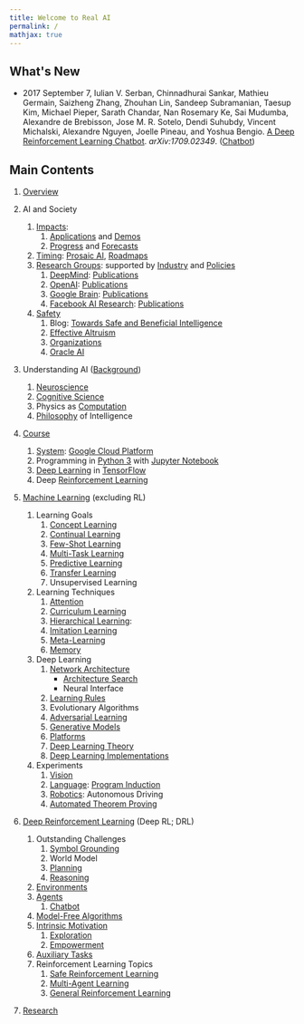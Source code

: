 ```yaml
---
title: Welcome to Real AI
permalink: /
mathjax: true
---
```


## What's New

* 2017 September 7, Iulian V. Serban, Chinnadhurai Sankar, Mathieu Germain, Saizheng Zhang, Zhouhan Lin, Sandeep Subramanian, Taesup Kim, Michael Pieper, Sarath Chandar, Nan Rosemary Ke, Sai Mudumba, Alexandre de Brebisson, Jose M. R. Sotelo, Dendi Suhubdy, Vincent Michalski, Alexandre Nguyen, Joelle Pineau, and Yoshua Bengio. [A Deep Reinforcement Learning Chatbot](https://arxiv.org/abs/1709.02349). *arXiv:1709.02349*. ([Chatbot](http://realai.org/chatbot/))

## Main Contents

1. [Overview](http://realai.org/overview/)
2. AI and Society
    1. [Impacts](http://realai.org/impacts/):
        1. [Applications](http://realai.org/applications/) and [Demos](http://realai.org/demos/)
        2. [Progress](http://realai.org/progress/) and [Forecasts](http://realai.org/forecasts/)
    2. [Timing](http://realai.org/timing/): [Prosaic AI](http://realai.org/prosaic/), [Roadmaps](http://realai.org/roadmaps/)
    3. [Research Groups](http://realai.org/research-groups/): supported by [Industry](http://realai.org/industry/) and [Policies](http://realai.org/policies/)
        1. [DeepMind](http://realai.org/research-groups/deepmind/): [Publications](http://realai.org/research-groups/publications/deepmind/)
        2. [OpenAI](http://realai.org/research-groups/openai/): [Publications](http://realai.org/research-groups/publications/openai/)
        3. [Google Brain](http://realai.org/research-groups/google-brain/): [Publications](http://realai.org/research-groups/publications/google-brain/)
        4. [Facebook AI Research](http://realai.org/research-groups/facebook-AI-research/): [Publications](http://realai.org/research-groups/publications/facebook-AI-research/)
    4. [Safety](http://realai.org/safety/)
        1. Blog: [Towards Safe and Beneficial Intelligence](http://realai.org/blog/towards-safe-and-beneficial-intelligence/)
        2. [Effective Altruism](http://realai.org/safety/effective-altruism/)
        3. [Organizations](http://realai.org/safety/organizations/)
        4. [Oracle AI](http://realai.org/safety/oracle-ai/)
 
3. Understanding AI ([Background](http://realai.org/background/))
    1. [Neuroscience](http://realai.org/background/neuroscience/) 
    2. [Cognitive Science](http://realai.org/background/cognitive-science/)
    3. Physics as [Computation](http://realai.org/background/computation/)
    4. [Philosophy](http://realai.org/background/philosophy/) of Intelligence

4. [Course](http://realai.org/course/)
    1. [System](http://realai.org/course/system/): [Google Cloud Platform](http://realai.org/course/google-cloud-platform/)
    2. Programming in [Python 3](http://realai.org/course/python/) with [Jupyter Notebook](http://realai.org/course/jupyter/)
    3. [Deep Learning](http://realai.org/course/deep-learning/) in [TensorFlow](http://realai.org/course/tensorflow/)
    4. Deep [Reinforcement Learning](http://realai.org/course/reinforcement-learning/)

5. [Machine Learning](http://realai.org/machine-learning/) (excluding RL)
    1. Learning Goals
        1. [Concept Learning](http://realai.org/concept-learning/)
        2. [Continual Learning](http://realai.org/continual-learning/)
        3. [Few-Shot Learning](http://realai.org/few-shot-learning/)
        4. [Multi-Task Learning](http://realai.org/multi-task-learning/)
        5. [Predictive Learning](http://realai.org/predictive-learning/)
        6. [Transfer Learning](http://realai.org/transfer-learning/)
        7. Unsupervised Learning
    2. Learning Techniques
        1. [Attention](http://realai.org/attention/)
        2. [Curriculum Learning](http://realai.org/curriculum-learning/)
        3. [Hierarchical Learning](http://realai.org/hierarchical-learning/):          
        4. [Imitation Learning](http://realai.org/imitation-learning/)
        5. [Meta-Learning](http://realai.org/meta-learning/)
        6. [Memory](http://realai.org/memory/)
    3. Deep Learning
        1. [Network Architecture](http://realai.org/network-architecture/)
            * [Architecture Search](http://realai.org/architecture-search/)
            * Neural Interface
        2. [Learning Rules](http://realai.org/learning-rules/)
        3. Evolutionary Algorithms
        4. [Adversarial Learning](http://realai.org/adversarial-learning/)
        5. [Generative Models](http://realai.org/generative-models/)
        6. [Platforms](http://realai.org/learning-platforms/)
        7. [Deep Learning Theory](http://realai.org/deep-learning-theory/)
        8. [Deep Learning Implementations](http://realai.org/deep-learning/implementation/)
    4. Experiments
        1. [Vision](http://realai.org/computer-vision/)
        2. [Language](http://realai.org/NLP/): [Program Induction](http://realai.org/program-induction/)
        3. [Robotics](http://realai.org/robotics/): Autonomous Driving
        4. [Automated Theorem Proving](http://realai.org/automated-theorem-proving/)
 
6. [Deep Reinforcement Learning](http://realai.org/deep-reinforcement-learning/) (Deep RL; DRL)
    1. Outstanding Challenges
        1. [Symbol Grounding](http://realai.org/symbol-grounding/)
        2. World Model
        3. [Planning](http://realai.org/planning/)
        4. [Reasoning](http://realai.org/reasoning/)
    2. [Environments](http://realai.org/environments/)
    3. [Agents](deep-reinforcement-learning/agents.md)
        1. [Chatbot](http://realai.org/chatbot/)
    4. [Model-Free Algorithms](deep-reinforcement-learning/model-free.md)
    5. [Intrinsic Motivation](http://realai.org/intrinsic-motivation/)
        1. [Exploration](http://realai.org/exploration/)
        2. [Empowerment](http://realai.org/empowerment/)
    6. [Auxiliary Tasks](http://realai.org/auxiliary-tasks/)
    7. Reinforcement Learning Topics
        1. [Safe Reinforcement Learning](deep-reinforcement-learning/safety.md)
        2. [Multi-Agent Learning](multi-agent-learning.md)
        3. [General Reinforcement Learning](deep-reinforcement-learning/general.md)

7. [Research](http://realai.org/research/)

